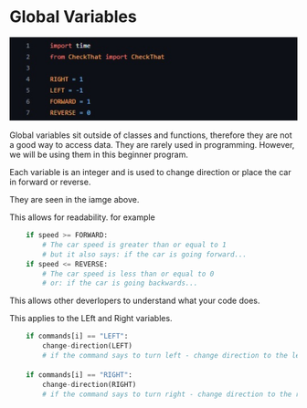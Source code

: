 # Global Variables

<p align="center">
<img src="/docs/assets/globalVariables.jpg">
</p>

Global variables sit outside of classes and functions, therefore they are not a good way to access data. They are rarely used in programming. However, we will be using them in this beginner program. 

Each variable is an integer and is used to change direction or place the car in forward or reverse. 

They are seen in the iamge above.

This allows for readability. for example

```py
    if speed >= FORWARD:
        # The car speed is greater than or equal to 1
        # but it also says: if the car is going forward...
    if speed <= REVERSE:
        # The car speed is less than or equal to 0 
        # or: if the car is going backwards...
```    
This allows other deverlopers to understand what your code does.

This applies to the LEft and Right variables.

```py
    if commands[i] == "LEFT":
        change-direction(LEFT)
        # if the command says to turn left - change direction to the left.

    if commands[i] == "RIGHT":
        change-direction(RIGHT)
        # if the command says to turn right - change direction to the right.
    
```

